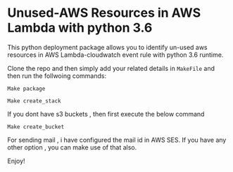 # Unused-AWS Resources in AWS Lambda with python 3.6

This python deployment package allows you to identify un-used aws resources in AWS Lambda-cloudwatch event rule with python 3.6 runtime.

Clone the repo and then simply add your related details in  `MakeFile` and then run the follwoing commands:

```Make package```

```Make create_stack```

If you dont have s3 buckets , then first execute the below command 

```Make create_bucket```

For sending mail , i have configured the mail id in AWS SES. If you have any other option , you can make use of that also. 

Enjoy!